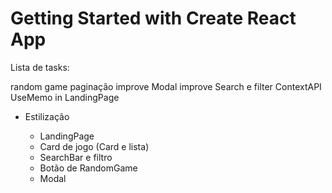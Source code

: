 # Getting Started with Create React App

Lista de tasks:


random game
paginação
improve Modal
improve Search e filter
ContextAPI
UseMemo in LandingPage

- Estilização

    - LandingPage
    - Card de jogo (Card e lista)
    - SearchBar e filtro
    - Botão de RandomGame
    - Modal
